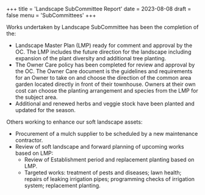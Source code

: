 +++
title = 'Landscape SubCommittee Report'
date = 2023-08-08
draft = false
menu = 'SubCommittees'
+++

Works undertaken by Landscape SubCommittee has been the completion of the:

- Landscape Master Plan (LMP) ready for comment and approval by the OC. The LMP includes
  the future direction for the landscape including expansion of the plant diversity and additional
  tree planting.
- The Owner Care policy has been completed for review and approval by the OC. The Owner
  Care document is the guidelines and requirements for an Owner to take on and choose the
  direction of the common area garden located directly in front of their townhouse. Owners at
  their own cost can choose the planting arrangement and species from the LMP for the subject
  area.
- Additional and renewed herbs and veggie stock have been planted and updated for the
  season.

Others working to enhance our soft landscape assets:

- Procurement of a mulch supplier to be scheduled by a new maintenance contractor.
- Review of soft landscape and forward planning of upcoming works based on LMP:
  - Review of Establishment period and replacement planting based on LMP.
  - Targeted works: treatment of pests and diseases; lawn health; repairs of leaking irrigation
    pipes; programming checks of irrigation system; replacement planting.
